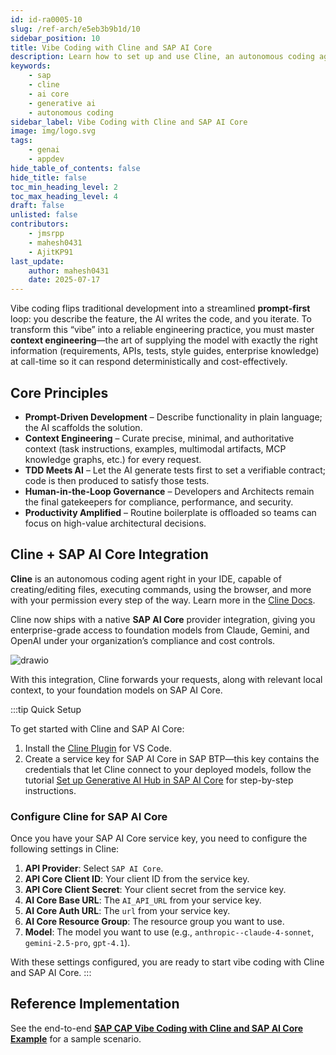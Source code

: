 ```yaml
---
id: id-ra0005-10
slug: /ref-arch/e5eb3b9b1d/10
sidebar_position: 10
title: Vibe Coding with Cline and SAP AI Core
description: Learn how to set up and use Cline, an autonomous coding agent, with SAP AI Core to accelerate your development workflows.
keywords:
    - sap
    - cline
    - ai core
    - generative ai
    - autonomous coding
sidebar_label: Vibe Coding with Cline and SAP AI Core
image: img/logo.svg
tags:
    - genai
    - appdev
hide_table_of_contents: false
hide_title: false
toc_min_heading_level: 2
toc_max_heading_level: 4
draft: false
unlisted: false
contributors:
    - jmsrpp
    - mahesh0431
    - AjitKP91
last_update:
    author: mahesh0431
    date: 2025-07-17
---
```


Vibe coding flips traditional development into a streamlined **prompt-first** loop: you describe the feature, the AI writes the code, and you iterate. To transform this “vibe” into a reliable engineering practice, you must master **context engineering**—the art of supplying the model with exactly the right information (requirements, APIs, tests, style guides, enterprise knowledge) at call-time so it can respond deterministically and cost-effectively.

## Core Principles

-   **Prompt-Driven Development** – Describe functionality in plain language; the AI scaffolds the solution.
-   **Context Engineering** – Curate precise, minimal, and authoritative context (task instructions, examples, multimodal artifacts, MCP knowledge graphs, etc.) for every request.
-   **TDD Meets AI** – Let the AI generate tests first to set a verifiable contract; code is then produced to satisfy those tests.
-   **Human-in-the-Loop Governance** – Developers and Architects remain the final gatekeepers for compliance, performance, and security.
-   **Productivity Amplified** – Routine boilerplate is offloaded so teams can focus on high-value architectural decisions.

## Cline + SAP AI Core Integration

**Cline** is an autonomous coding agent right in your IDE, capable of creating/editing files, executing commands, using the browser, and more with your permission every step of the way. Learn more in the [Cline Docs](https://docs.cline.bot/getting-started/what-is-cline).

Cline now ships with a native **SAP AI Core** provider integration, giving you enterprise-grade access to foundation models from Claude, Gemini, and OpenAI under your organization’s compliance and cost controls.

![drawio](./drawio/cline-vibe-code-diagram.drawio)

With this integration, Cline forwards your requests, along with relevant local context, to your foundation models on SAP AI Core.

:::tip Quick Setup

To get started with Cline and SAP AI Core:

1. Install the [Cline Plugin](https://docs.cline.bot/getting-started/for-new-coders#%F0%9F%9A%80-getting-started) for VS Code.
2. Create a service key for SAP AI Core in SAP BTP—this key contains the credentials that let Cline connect to your deployed models, follow the tutorial [Set up Generative AI Hub in SAP AI Core](https://developers.sap.com/tutorials/ai-core-genaihub-provisioning.html) for step-by-step instructions.

### Configure Cline for SAP AI Core

Once you have your SAP AI Core service key, you need to configure the following settings in Cline:

1.  **API Provider**: Select `SAP AI Core`.
2.  **API Core Client ID**: Your client ID from the service key.
3.  **API Core Client Secret**: Your client secret from the service key.
4.  **AI Core Base URL**: The `AI_API_URL` from your service key.
5.  **AI Core Auth URL**: The `url` from your service key.
6.  **AI Core Resource Group**: The resource group you want to use.
7.  **Model**: The model you want to use (e.g., `anthropic--claude-4-sonnet`, `gemini-2.5-pro`, `gpt-4.1`).

With these settings configured, you are ready to start vibe coding with Cline and SAP AI Core.
:::

## Reference Implementation

See the end-to-end **[SAP CAP Vibe Coding with Cline and SAP AI Core Example](https://github.com/SAP-samples/cloud-cap-vibe-with-cline)** for a sample scenario.

